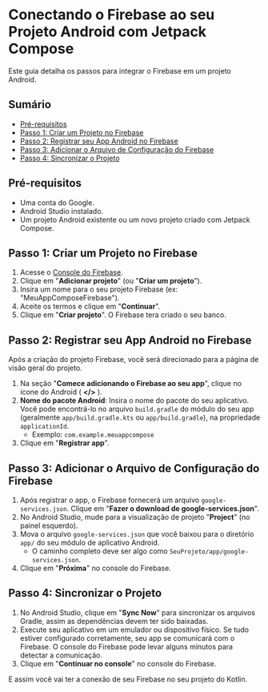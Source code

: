 # Conectando o Firebase ao seu Projeto Android com Jetpack Compose

Este guia detalha os passos para integrar o Firebase em um projeto Android.

## Sumário

*   [Pré-requisitos](#pré-requisitos)
*   [Passo 1: Criar um Projeto no Firebase](#passo-1-criar-um-projeto-no-firebase)
*   [Passo 2: Registrar seu App Android no Firebase](#passo-2-registrar-seu-app-android-no-firebase)
*   [Passo 3: Adicionar o Arquivo de Configuração do Firebase](#passo-3-adicionar-o-arquivo-de-configuração-do-firebase)
*   [Passo 4: Sincronizar o Projeto](#passo-4-sincronizar-o-projeto)

## Pré-requisitos

*   Uma conta do Google.
*   Android Studio instalado.
*   Um projeto Android existente ou um novo projeto criado com Jetpack Compose.

## Passo 1: Criar um Projeto no Firebase

1.  Acesse o [Console do Firebase](https://console.firebase.google.com/).
2.  Clique em "**Adicionar projeto**" (ou "**Criar um projeto**").
3.  Insira um nome para o seu projeto Firebase (ex: "MeuAppComposeFirebase").
4.  Aceite os termos e clique em "**Continuar**".
5.  Clique em "**Criar projeto**". O Firebase tera criado o seu banco.

## Passo 2: Registrar seu App Android no Firebase

Após a criação do projeto Firebase, você será direcionado para a página de visão geral do projeto.

1.  Na seção "**Comece adicionando o Firebase ao seu app**", clique no ícone do Android ( **</>** ).
2.  **Nome do pacote Android**: Insira o nome do pacote do seu aplicativo. Você pode encontrá-lo no arquivo `build.gradle` do módulo do seu app (geralmente `app/build.gradle.kts` ou `app/build.gradle`), na propriedade `applicationId`.
    *   Exemplo: `com.example.meuappcompose`
3.  Clique em "**Registrar app**".

## Passo 3: Adicionar o Arquivo de Configuração do Firebase

1.  Após registrar o app, o Firebase fornecerá um arquivo `google-services.json`. Clique em "**Fazer o download de google-services.json**".
2.  No Android Studio, mude para a visualização de projeto "**Project**" (no painel esquerdo).
3.  Mova o arquivo `google-services.json` que você baixou para o diretório `app/` do seu módulo de aplicativo Android.
    *   O caminho completo deve ser algo como `SeuProjeto/app/google-services.json`.
4.  Clique em "**Próxima**" no console do Firebase.

## Passo 4: Sincronizar o Projeto

1.  No Android Studio, clique em "**Sync Now**" para sincronizar os arquivos Gradle, assim as dependências devem ter sido baixadas.
2.  Execute seu aplicativo em um emulador ou dispositivo físico. Se tudo estiver configurado corretamente, seu app se comunicará com o Firebase. O console do Firebase pode levar alguns minutos para detectar a comunicação.
3.  Clique em "**Continuar no console**" no console do Firebase.

E assim você vai ter a conexão de seu Firebase no seu projeto do Kotlin.
